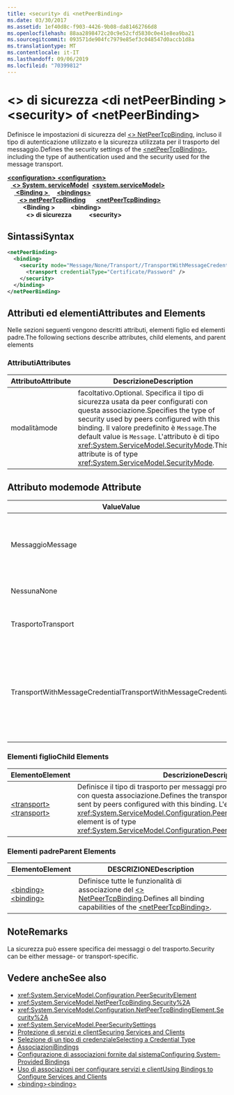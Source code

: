 ```yaml
---
title: <security> di <netPeerBinding>
ms.date: 03/30/2017
ms.assetid: 1ef40d8c-f903-4426-9b08-da81462766d8
ms.openlocfilehash: 88aa2898472c20c9e52cfd5830c0e41e8ea9ba21
ms.sourcegitcommit: 093571de904fc7979e85ef3c048547d0accb1d8a
ms.translationtype: MT
ms.contentlocale: it-IT
ms.lasthandoff: 09/06/2019
ms.locfileid: "70399812"
---
```

# <a name="security-of-netpeerbinding"></a><span data-ttu-id="732d2-102">\<> di sicurezza \<di netPeerBinding ></span><span class="sxs-lookup"><span data-stu-id="732d2-102">\<security> of \<netPeerBinding></span></span>
<span data-ttu-id="732d2-103">Definisce le impostazioni di sicurezza del [ \<> NetPeerTcpBinding](netpeertcpbinding.md), incluso il tipo di autenticazione utilizzato e la sicurezza utilizzata per il trasporto del messaggio.</span><span class="sxs-lookup"><span data-stu-id="732d2-103">Defines the security settings of the [\<netPeerTcpBinding>](netpeertcpbinding.md), including the type of authentication used and the security used for the message transport.</span></span>  
  
<span data-ttu-id="732d2-104">[ **\<configuration>** ](../configuration-element.md)</span><span class="sxs-lookup"><span data-stu-id="732d2-104">[**\<configuration>**](../configuration-element.md)</span></span>\
<span data-ttu-id="732d2-105">&nbsp;&nbsp;[ **\<> System. serviceModel**](system-servicemodel.md)</span><span class="sxs-lookup"><span data-stu-id="732d2-105">&nbsp;&nbsp;[**\<system.serviceModel>**](system-servicemodel.md)</span></span>\
<span data-ttu-id="732d2-106">&nbsp;&nbsp;&nbsp;&nbsp;[ **\<Binding >** ](bindings.md)</span><span class="sxs-lookup"><span data-stu-id="732d2-106">&nbsp;&nbsp;&nbsp;&nbsp;[**\<bindings>**](bindings.md)</span></span>\
<span data-ttu-id="732d2-107">&nbsp;&nbsp;&nbsp;&nbsp;&nbsp;&nbsp;[ **\<> netPeerTcpBinding**](netpeertcpbinding.md)</span><span class="sxs-lookup"><span data-stu-id="732d2-107">&nbsp;&nbsp;&nbsp;&nbsp;&nbsp;&nbsp;[**\<netPeerTcpBinding>**](netpeertcpbinding.md)</span></span>\
<span data-ttu-id="732d2-108">&nbsp;&nbsp;&nbsp;&nbsp;&nbsp;&nbsp;&nbsp;&nbsp; **\<Binding >** </span><span class="sxs-lookup"><span data-stu-id="732d2-108">&nbsp;&nbsp;&nbsp;&nbsp;&nbsp;&nbsp;&nbsp;&nbsp;**\<binding>**</span></span>\
<span data-ttu-id="732d2-109">&nbsp;&nbsp;&nbsp;&nbsp;&nbsp;&nbsp;&nbsp;&nbsp;&nbsp;&nbsp; **\<> di sicurezza**</span><span class="sxs-lookup"><span data-stu-id="732d2-109">&nbsp;&nbsp;&nbsp;&nbsp;&nbsp;&nbsp;&nbsp;&nbsp;&nbsp;&nbsp;**\<security>**</span></span>  
  
## <a name="syntax"></a><span data-ttu-id="732d2-110">Sintassi</span><span class="sxs-lookup"><span data-stu-id="732d2-110">Syntax</span></span>  
  
```xml  
<netPeerBinding>
  <binding>
    <security mode="Message/None/Transport//TransportWithMessageCredential">
      <transport credentialType="Certificate/Password" />
    </security>
  </binding>
</netPeerBinding>
```  
  
## <a name="attributes-and-elements"></a><span data-ttu-id="732d2-111">Attributi ed elementi</span><span class="sxs-lookup"><span data-stu-id="732d2-111">Attributes and Elements</span></span>  
 <span data-ttu-id="732d2-112">Nelle sezioni seguenti vengono descritti attributi, elementi figlio ed elementi padre.</span><span class="sxs-lookup"><span data-stu-id="732d2-112">The following sections describe attributes, child elements, and parent elements</span></span>  
  
### <a name="attributes"></a><span data-ttu-id="732d2-113">Attributi</span><span class="sxs-lookup"><span data-stu-id="732d2-113">Attributes</span></span>  
  
|<span data-ttu-id="732d2-114">Attributo</span><span class="sxs-lookup"><span data-stu-id="732d2-114">Attribute</span></span>|<span data-ttu-id="732d2-115">Descrizione</span><span class="sxs-lookup"><span data-stu-id="732d2-115">Description</span></span>|  
|---------------|-----------------|  
|<span data-ttu-id="732d2-116">modalità</span><span class="sxs-lookup"><span data-stu-id="732d2-116">mode</span></span>|<span data-ttu-id="732d2-117">facoltativo.</span><span class="sxs-lookup"><span data-stu-id="732d2-117">Optional.</span></span> <span data-ttu-id="732d2-118">Specifica il tipo di sicurezza usata da peer configurati con questa associazione.</span><span class="sxs-lookup"><span data-stu-id="732d2-118">Specifies the type of security used by peers configured with this binding.</span></span> <span data-ttu-id="732d2-119">Il valore predefinito è `Message`.</span><span class="sxs-lookup"><span data-stu-id="732d2-119">The default value is `Message`.</span></span> <span data-ttu-id="732d2-120">L'attributo è di tipo <xref:System.ServiceModel.SecurityMode>.</span><span class="sxs-lookup"><span data-stu-id="732d2-120">This attribute is of type <xref:System.ServiceModel.SecurityMode>.</span></span>|  
  
## <a name="mode-attribute"></a><span data-ttu-id="732d2-121">Attributo mode</span><span class="sxs-lookup"><span data-stu-id="732d2-121">mode Attribute</span></span>  
  
|<span data-ttu-id="732d2-122">Value</span><span class="sxs-lookup"><span data-stu-id="732d2-122">Value</span></span>|<span data-ttu-id="732d2-123">Descrizione</span><span class="sxs-lookup"><span data-stu-id="732d2-123">Description</span></span>|  
|-----------|-----------------|  
|<span data-ttu-id="732d2-124">Messaggio</span><span class="sxs-lookup"><span data-stu-id="732d2-124">Message</span></span>|<span data-ttu-id="732d2-125">La sicurezza SOAP fornisce autenticazione, integrità e riservatezza.</span><span class="sxs-lookup"><span data-stu-id="732d2-125">SOAP security provides authentication, integrity and confidentiality.</span></span>|  
|<span data-ttu-id="732d2-126">Nessuna</span><span class="sxs-lookup"><span data-stu-id="732d2-126">None</span></span>|<span data-ttu-id="732d2-127">La sicurezza è disabilitata.</span><span class="sxs-lookup"><span data-stu-id="732d2-127">Security is disabled.</span></span>|  
|<span data-ttu-id="732d2-128">Trasporto</span><span class="sxs-lookup"><span data-stu-id="732d2-128">Transport</span></span>|<span data-ttu-id="732d2-129">La sicurezza è fornita mediante HTTPS.</span><span class="sxs-lookup"><span data-stu-id="732d2-129">Security is provided using HTTPS.</span></span>|  
|<span data-ttu-id="732d2-130">TransportWithMessageCredential</span><span class="sxs-lookup"><span data-stu-id="732d2-130">TransportWithMessageCredential</span></span>|<span data-ttu-id="732d2-131">HTTPS fornisce autenticazione e riservatezza.</span><span class="sxs-lookup"><span data-stu-id="732d2-131">HTTPS provides authentication and confidentiality.</span></span> <span data-ttu-id="732d2-132">I messaggi SOAP forniscono tipi di credenziale dettagliati.</span><span class="sxs-lookup"><span data-stu-id="732d2-132">SOAP messages provide rich credential types.</span></span>|  
  
### <a name="child-elements"></a><span data-ttu-id="732d2-133">Elementi figlio</span><span class="sxs-lookup"><span data-stu-id="732d2-133">Child Elements</span></span>  
  
|<span data-ttu-id="732d2-134">Elemento</span><span class="sxs-lookup"><span data-stu-id="732d2-134">Element</span></span>|<span data-ttu-id="732d2-135">Descrizione</span><span class="sxs-lookup"><span data-stu-id="732d2-135">Description</span></span>|  
|-------------|-----------------|  
|[<span data-ttu-id="732d2-136">\<transport></span><span class="sxs-lookup"><span data-stu-id="732d2-136">\<transport></span></span>](transport-of-netpeertcpbinding.md)|<span data-ttu-id="732d2-137">Definisce il tipo di trasporto per messaggi protetti inviati dai peer configurati con questa associazione.</span><span class="sxs-lookup"><span data-stu-id="732d2-137">Defines the transport type for secured messages sent by peers configured with this binding.</span></span> <span data-ttu-id="732d2-138">L'elemento è di tipo <xref:System.ServiceModel.Configuration.PeerTransportSecurityElement>.</span><span class="sxs-lookup"><span data-stu-id="732d2-138">This element is of type <xref:System.ServiceModel.Configuration.PeerTransportSecurityElement>.</span></span>|  
  
### <a name="parent-elements"></a><span data-ttu-id="732d2-139">Elementi padre</span><span class="sxs-lookup"><span data-stu-id="732d2-139">Parent Elements</span></span>  
  
|<span data-ttu-id="732d2-140">Elemento</span><span class="sxs-lookup"><span data-stu-id="732d2-140">Element</span></span>|<span data-ttu-id="732d2-141">DESCRIZIONE</span><span class="sxs-lookup"><span data-stu-id="732d2-141">Description</span></span>|  
|-------------|-----------------|  
|[<span data-ttu-id="732d2-142">\<binding></span><span class="sxs-lookup"><span data-stu-id="732d2-142">\<binding></span></span>](../../../misc/binding.md)|<span data-ttu-id="732d2-143">Definisce tutte le funzionalità di associazione del [ \<> NetPeerTcpBinding](netpeertcpbinding.md).</span><span class="sxs-lookup"><span data-stu-id="732d2-143">Defines all binding capabilities of the [\<netPeerTcpBinding>](netpeertcpbinding.md).</span></span>|  
  
## <a name="remarks"></a><span data-ttu-id="732d2-144">Note</span><span class="sxs-lookup"><span data-stu-id="732d2-144">Remarks</span></span>  
 <span data-ttu-id="732d2-145">La sicurezza può essere specifica dei messaggi o del trasporto.</span><span class="sxs-lookup"><span data-stu-id="732d2-145">Security can be either message- or transport-specific.</span></span>  
  
## <a name="see-also"></a><span data-ttu-id="732d2-146">Vedere anche</span><span class="sxs-lookup"><span data-stu-id="732d2-146">See also</span></span>

- <xref:System.ServiceModel.Configuration.PeerSecurityElement>
- <xref:System.ServiceModel.NetPeerTcpBinding.Security%2A>
- <xref:System.ServiceModel.Configuration.NetPeerTcpBindingElement.Security%2A>
- <xref:System.ServiceModel.PeerSecuritySettings>
- [<span data-ttu-id="732d2-147">Protezione di servizi e client</span><span class="sxs-lookup"><span data-stu-id="732d2-147">Securing Services and Clients</span></span>](../../../wcf/feature-details/securing-services-and-clients.md)
- [<span data-ttu-id="732d2-148">Selezione di un tipo di credenziale</span><span class="sxs-lookup"><span data-stu-id="732d2-148">Selecting a Credential Type</span></span>](../../../wcf/feature-details/selecting-a-credential-type.md)
- [<span data-ttu-id="732d2-149">Associazioni</span><span class="sxs-lookup"><span data-stu-id="732d2-149">Bindings</span></span>](../../../wcf/bindings.md)
- [<span data-ttu-id="732d2-150">Configurazione di associazioni fornite dal sistema</span><span class="sxs-lookup"><span data-stu-id="732d2-150">Configuring System-Provided Bindings</span></span>](../../../wcf/feature-details/configuring-system-provided-bindings.md)
- [<span data-ttu-id="732d2-151">Uso di associazioni per configurare servizi e client</span><span class="sxs-lookup"><span data-stu-id="732d2-151">Using Bindings to Configure Services and Clients</span></span>](../../../wcf/using-bindings-to-configure-services-and-clients.md)
- [<span data-ttu-id="732d2-152">\<binding></span><span class="sxs-lookup"><span data-stu-id="732d2-152">\<binding></span></span>](../../../misc/binding.md)
